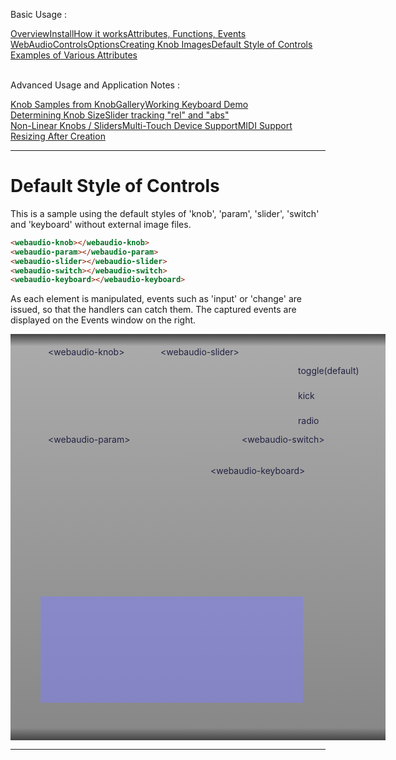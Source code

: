 <link rel="stylesheet" href="./docstyle.css">

<script>
  WebAudioControlsOptions={

  };
</script>

<script src="https://raw.githubusercontent.com/g200kg/webaudio-controls/master/webaudio-controls.js"></script>

Basic Usage :
<div style="display:flex;width:100%;flex-wrap:wrap">
<div class="item"><a href="./index.html">Overview</a></div>
<div class="item"><a href="./install.html">Install</a></div>
<div class="item"><a href="./components.html">How it works</a></div>
<div class="item"><a href="./specs.html">Attributes, Functions, Events</a></div>
<div class="item"><a href="./options.html">WebAudioControlsOptions</a></div>
<div class="item"><a href="./knobimage.html">Creating Knob Images</a></div>
<div class="item cur"><a href="./defstyle.html">Default Style of Controls</a></div>
<div class="item"><a href="./example.html">Examples of Various Attributes</a></div>
</div>
<br/>

Advanced Usage and Application Notes :
<div style="display:flex;width:100%;flex-wrap:wrap">
<div class="item"><a href="./knobsamples.html">Knob Samples from KnobGallery</a></div>
<div class="item"><a href="./keyboard.html">Working Keyboard Demo</a></div>
<div class="item"><a href="./knobsize.html">Determining Knob Size</a></div>
<div class="item"><a href="./tracking.html">Slider tracking "rel" and "abs"</a></div>
<div class="item"><a href="./nonlinear.html">Non-Linear Knobs / Sliders</a></div>
<div class="item"><a href="./multifader.html">Multi-Touch Device Support</a></div>
<div class="item"><a href="./midisupport.html">MIDI Support</a></div>
<div class="item"><a href="./resizetest.html">Resizing After Creation</a></div>
</div>

---

# Default Style of Controls  

This is a sample using the default styles of 
'knob', 'param', 'slider', 'switch' and 'keyboard' without external image files.  

```html
<webaudio-knob></webaudio-knob>
<webaudio-param></webaudio-param>
<webaudio-slider></webaudio-slider>
<webaudio-switch></webaudio-switch>
<webaudio-keyboard></webaudio-keyboard>
```

As each element is manipulated, events such as 'input' or 'change' are issued,
so that the handlers can catch them.
The captured events are displayed on the Events window on the right.  

<div id="base" style="color:#224;width:600px;height:650px;position:relative;background:linear-gradient(#444 0%,#aaa 3%,#888 97%,#444 100%);">
  <webaudio-knob id="knob1" style="position:absolute;left:50px;top:60px"></webaudio-knob>
  <webaudio-knob id="knob2" style="position:absolute;left:130px;top:60px"></webaudio-knob>
  <webaudio-param link="knob1" style="position:absolute;left:65px;top:130px"></webaudio-param>
  <webaudio-param link="knob2" style="position:absolute;left:145px;top:130px"></webaudio-param>
  <webaudio-slider id="slider1" direction="vert" style="position:absolute;left:240px;top:50px"></webaudio-slider>
  <webaudio-slider id="slider2" direction="horz" style="position:absolute;left:280px;top:50px"></webaudio-slider>
  <webaudio-switch id="switch1" style="position:absolute;left:430px;top:50px"></webaudio-switch>
  <webaudio-switch id="switch2" type="kick" style="position:absolute;left:430px;top:90px"></webaudio-switch>
  <webaudio-switch id="switch2a" type="radio" group="r" value="1" style="position:absolute;left:370px;top:130px"></webaudio-switch>
  <webaudio-switch id="switch2b" type="radio" group="r" style="position:absolute;left:400px;top:130px"></webaudio-switch>
  <webaudio-switch id="switch2c" type="radio" group="r" style="position:absolute;left:430px;top:130px"></webaudio-switch>
  <webaudio-keyboard id="keyboard" style="position:absolute;left:48px;top:240px"></webaudio-keyboard>
  <webaudio-keyboard id="key2" width="160" height="20" keys="61" enable="0" colors="#000;#ccf;;#000;;#0fc;;#0fc" style="position:absolute;left:48px;top:380px">
  </webaudio-keyboard>
  <span style="position:absolute;left:60px;top:20px">&lt;webaudio-knob&gt;</span>
  <span style="position:absolute;left:60px;top:160px">&lt;webaudio-param&gt;</span>
  <span style="position:absolute;left:240px;top:20px">&lt;webaudio-slider&gt;</span>
  <span style="position:absolute;left:370px;top:160px">&lt;webaudio-switch&gt;</span>
  <span style="position:absolute;left:320px;top:210px">&lt;webaudio-keyboard&gt;</span>
  <span style="position:absolute;left:460px;top:50px">toggle(default)</span>
  <span style="position:absolute;left:460px;top:90px">kick</span>
  <span style="position:absolute;left:460px;top:130px">radio</span>
  <div style="position:absolute;left:48px;top:420px">
  <div id="events" style="background:rgba(128,128,255,0.5);padding:10px;color:#fff;text-align:left;width:400px;height:150px;overflow:scroll"></div>
  </div>
</div>

---

<script>
var message="";
var log=[];
var knobs = document.getElementsByTagName('webaudio-knob');
for(var i = 0; i < knobs.length; i++){
  knobs[i].addEventListener("input",Dump,false);
  knobs[i].addEventListener("change",Dump,false);
  knobs[i].addEventListener("click",Dump,false);
}
var sliders = document.getElementsByTagName('webaudio-slider');
for(var i = 0; i < sliders.length; i++){
  sliders[i].addEventListener("input",Dump,false);
  sliders[i].addEventListener("change",Dump,false);
  sliders[i].addEventListener("click",Dump,false);
}
var switches = document.getElementsByTagName('webaudio-switch');
for(var i = 0; i < switches.length; i++) {
    switches[i].addEventListener("input",Dump,false);
    switches[i].addEventListener("change",Dump,false);
    switches[i].addEventListener("click",Dump,false);
}
var key=document.getElementById("keyboard");
key.addEventListener('input',Dump,false);
key.addEventListener('change',Dump,false);
key.addEventListener('click',Dump,false);
key.addEventListener('note',Dump,false);
var key2=document.getElementById("key2");

function Dump(e) {
    var str="";
    if(e.note) {
        key2.setNote(e.note[0],e.note[1]);
        str=e.type + " : " + e.target.id + " e.note = [" + e.note + "] ";
    }
    else
        str=e.type + " : " + e.target.id + ".value = " + e.target.value + " ";
    console.log(str);
    log.unshift(str);
    log.length=20;
    str="";
    for(var i=19;i>=0;--i) {
        if(log[i])
            str+=log[i]+"<br/>";
    }
    var evview=document.getElementById("events");
    evview.innerHTML=str;
    evview.scrollTop=evview.scrollHeight;
}
</script>
